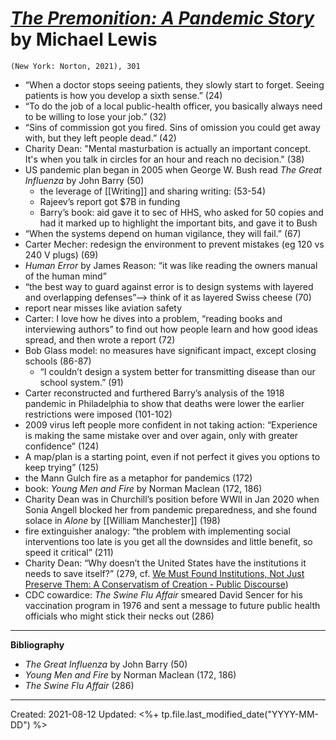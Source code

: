 
# [*The Premonition: A Pandemic Story*](https://www.amazon.com/Premonition-Pandemic-Story-Michael-Lewis/dp/0393881555) by Michael Lewis

`(New York: Norton, 2021), 301`

- “When a doctor stops seeing patients, they slowly start to forget. Seeing patients is how you develop a sixth sense.” (24) 
- “To do the job of a local public-health officer, you basically always need to be willing to lose your job.” (32)  
 - “Sins of commission got you fired. Sins of omission you could get away with, but they left people dead.” (42)  
- Charity Dean: "Mental masturbation is actually an important concept. It's when you talk in circles for an hour and reach no decision." (38)
- US pandemic plan began in 2005 when George W. Bush read *The Great Influenza* by John Barry (50)  
	- the leverage of [[Writing]] and sharing writing: (53-54)  
 	- Rajeev’s report got $7B in funding  
 	- Barry’s book: aid gave it to sec of HHS, who asked for 50 copies and had it marked up to highlight the important bits, and gave it to Bush  
- “When the systems depend on human vigilance, they will fail.” (67)  
- Carter Mecher: redesign the environment to prevent mistakes (eg 120 vs 240 V plugs) (69)  
 - *Human Error* by James Reason: “it was like reading the owners manual of the human mind”  
 - “the best way to guard against error is to design systems with layered and overlapping defenses”—> think of it as layered Swiss cheese (70)  
 - report near misses like aviation safety  
- Carter: I love how he dives into a problem, “reading books and interviewing authors” to find out how people learn and how good ideas spread, and then wrote a report (72)  
- Bob Glass model: no measures have significant impact, except closing schools (86-87)  
	- “I couldn’t design a system better for transmitting disease than our school system.” (91)  
- Carter reconstructed and furthered Barry’s analysis of the 1918 pandemic in Philadelphia to show that deaths were lower the earlier restrictions were imposed (101-102)  
- 2009 virus left people more confident in not taking action: “Experience is making the same mistake over and over again, only with greater confidence” (124)  
- A map/plan is a starting point, even if not perfect it gives you options to keep trying” (125)  
- the Mann Gulch fire as a metaphor for pandemics (172)  
 - book: *Young Men and Fire* by Norman Maclean (172, 186)  
- Charity Dean was in Churchill’s position before WWII in Jan 2020 when Sonia Angell blocked her from pandemic preparedness, and she found solace in *Alone* by [[William Manchester]] (198)  
- fire extinguisher analogy: “the problem with implementing social interventions too late is you get all the downsides and little benefit, so speed it critical” (211)  
- Charity Dean: “Why doesn’t the United States have the institutions it needs to save itself?” (279, cf. [We Must Found Institutions, Not Just Preserve Them: A Conservatism of Creation - Public Discourse](https://www.thepublicdiscourse.com/2021/02/74242/))  
- CDC cowardice: *The Swine Flu Affair* smeared David Sencer for his vaccination program in 1976 and sent a message to future public health officials who might stick their necks out (286)


--- 

**Bibliography**

- *The Great Influenza* by John Barry (50)
- *Young Men and Fire* by Norman Maclean (172, 186)  
- *The Swine Flu Affair* (286)

---
Created: 2021-08-12
Updated: <%+ tp.file.last_modified_date("YYYY-MM-DD") %>
